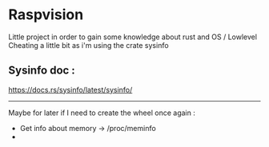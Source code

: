 # Raspvision

Little project in order to gain some knowledge about rust and OS / Lowlevel
Cheating a little bit as i'm using the crate sysinfo

## Sysinfo doc :
https://docs.rs/sysinfo/latest/sysinfo/

------

Maybe for later if I need to create the wheel once again :
- Get info about memory -> /proc/meminfo
- 